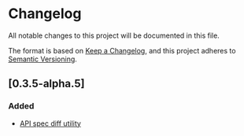 # Changelog

All notable changes to this project will be documented in this file.

The format is based on [Keep a Changelog](https://keepachangelog.com/en/1.0.0/),
and this project adheres to [Semantic Versioning](https://semver.org/spec/v2.0.0.html).

## [0.3.5-alpha.5]

### Added

- [API spec diff utility](https://github.com/looker-open-source/sdk-codegen/pull/380)

